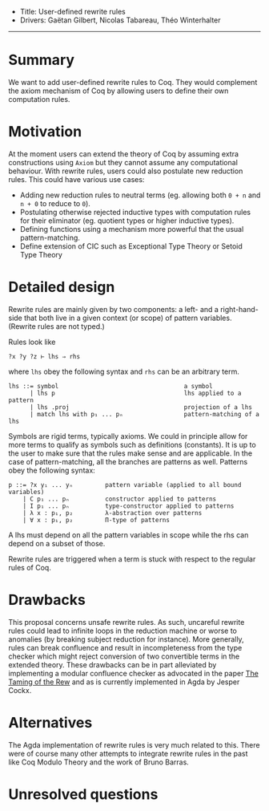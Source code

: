 - Title: User-defined rewrite rules
- Drivers: Gaëtan Gilbert, Nicolas Tabareau, Théo Winterhalter

----

# Summary

We want to add user-defined rewrite rules to Coq. They would complement the
axiom mechanism of Coq by allowing users to define their own computation rules.

# Motivation

At the moment users can extend the theory of Coq by assuming extra constructions
using `Axiom` but they cannot assume any computational behaviour.
With rewrite rules, users could also postulate new reduction rules.
This could have various use cases:
- Adding new reduction rules to neutral terms (eg. allowing both `0 + n` and
`n + 0` to reduce to `0`).
- Postulating otherwise rejected inductive types with computation rules for
their eliminator (eg. quotient types or higher inductive types).
- Defining functions using a mechanism more powerful that the usual
pattern-matching.
- Define extension of CIC such as Exceptional Type Theory or Setoid Type Theory

# Detailed design

Rewrite rules are mainly given by two components: a left- and a right-hand-side
that both live in a given context (or scope) of pattern variables.
(Rewrite rules are not typed.)

Rules look like

```coq
?x ?y ?z ⊢ lhs ⇒ rhs
```

where `lhs` obey the following syntax and `rhs` can be an arbitrary term.

```
lhs ::= symbol                                   a symbol
      | lhs p                                    lhs applied to a pattern
      | lhs .proj                                projection of a lhs
      | match lhs with p₁ ... pₙ                 pattern-matching of a lhs
```

Symbols are rigid terms, typically axioms. We could in principle allow for
more terms to qualify as symbols such as definitions (constants). It is up to
the user to make sure that the rules make sense and are applicable.
In the case of pattern-matching, all the branches are patterns as well.
Patterns obey the following syntax:

```
p ::= ?x y₁ ... yₙ         pattern variable (applied to all bound variables)
    | C p₁ ... pₙ          constructor applied to patterns
    | I p₁ ... pₙ          type-constructor applied to patterns
    | λ x : p₁, p₂         λ-abstraction over patterns
    | ∀ x : p₁, p₂         Π-type of patterns
```

A lhs must depend on all the pattern variables in scope while the rhs can depend
on a subset of those.

Rewrite rules are triggered when a term is stuck with respect to the regular
rules of Coq.

# Drawbacks

This proposal concerns unsafe rewrite rules. As such, uncareful rewrite rules
could lead to infinite loops in the reduction machine or worse to anomalies
(by breaking subject reduction for instance).
More generally, rules can break confluence and result in incompleteness from
the type checker which might reject conversion of two convertible terms in
the extended theory.
These drawbacks can be in part alleviated by implementing a modular confluence
checker as advocated in the paper [The Taming of the Rew](https://hal.archives-ouvertes.fr/hal-02901011)
and as is currently implemented in Agda by Jesper Cockx.

# Alternatives

The Agda implementation of rewrite rules is very much related to this.
There were of course many other attempts to integrate rewrite rules in the past
like Coq Modulo Theory and the work of Bruno Barras.

# Unresolved questions
